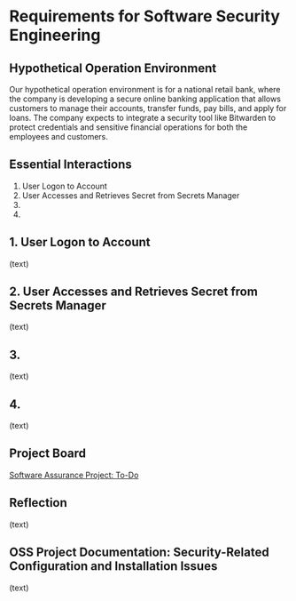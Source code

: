 # Requirements for Software Security Engineering

## Hypothetical Operation Environment
Our hypothetical operation environment is for a national retail bank, where the company is developing a secure online banking application that allows customers to manage their accounts, transfer funds, pay bills, and apply for loans. The company expects to integrate a security tool like Bitwarden to protect credentials and sensitive financial operations for both the employees and customers.

## Essential Interactions
1. User Logon to Account
2. User Accesses and Retrieves Secret from Secrets Manager
3.
4.

## 1. User Logon to Account
(text)

## 2. User Accesses and Retrieves Secret from Secrets Manager 
(text)

## 3.
(text)

## 4.
(text)

## Project Board
[Software Assurance Project: To-Do](https://github.com/users/ysabum/projects/1)

## Reflection
(text)

## OSS Project Documentation: Security-Related Configuration and Installation Issues
(text)
